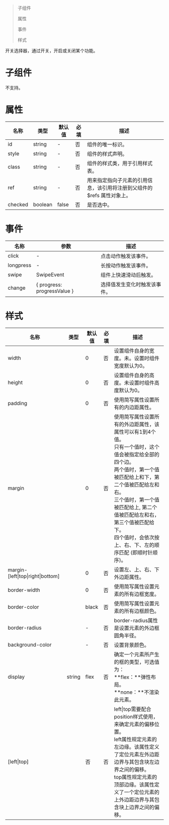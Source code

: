 > 子组件
>
> 属性
>
> 事件
>
> 样式

开关选择器，通过开关，开启或关闭某个功能。

# 子组件

不支持。

# 属性

| 名称    | 类型    | 默认值 | 必填 | 描述                                                         |
| ------- | ------- | ------ | ---- | ------------------------------------------------------------ |
| id      | string  | -      | 否   | 组件的唯一标识。                                             |
| style   | string  | -      | 否   | 组件的样式声明。                                             |
| class   | string  | -      | 否   | 组件的样式类，用于引用样式表。                               |
| ref     | string  | -      | 否   | 用来指定指向子元素的引用信息，该引用将注册到父组件的$refs 属性对象上。 |
| checked | boolean | false  | 否   | 是否选中。                                                   |

# 事件

| 名称      | 参数                        | 描述                         |
| --------- | --------------------------- | ---------------------------- |
| click     | -                           | 点击动作触发该事件。         |
| longpress | -                           | 长按动作触发该事件。         |
| swipe     | SwipeEvent                  | 组件上快速滑动后触发。       |
| change    | { progress: progressValue } | 选择值发生变化时触发该事件。 |

# 样式

| 名称                              | 类型     | 默认值 | 必填 | 描述                                                         |
| --------------------------------- | -------- | ------ | ---- | ------------------------------------------------------------ |
| width                             | <length> | 0      | 否   | 设置组件自身的宽度。未。设置时组件宽度默认为0。              |
| height                            | <length> | 0      | 否   | 设置组件自身的高度。未设置时组件高度默认为0。                |
| padding                           | <length> | 0      | 否   | 使用简写属性设置所有的内边距属性。                           |
| margin                            | <length> | 0      | 否   | 使用简写属性设置所有的外边距属性，该属性可以有1到4个值。<br/>只有一个值时，这个值会被指定给全部的四个边。<br/>两个值时，第一个值被匹配给上和下，第二个值被匹配给左和右。<br/>三个值时，第一个值被匹配给上, 第二个值被匹配给左和右，第三个值被匹配给下。<br/>四个值时，会依次按上、右、下、左的顺序匹配 (即顺时针顺序)。 |
| margin-[left\|top\|right\|bottom] | <length> | 0      | 否   | 设置左、上、右、下外边距属性。                               |
| border-width                      | <length> | 0      | 否   | 使用简写属性设置元素的所有边框宽度。                         |
| border-color                      | <color>  | black  | 否   | 使用简写属性设置元素的所有边框颜色。                         |
| border-radius                     | <length> | -      | 否   | border-radius属性是设置元素的外边框圆角半径。                |
| background-color                  | <color>  | -      | 否   | 设置背景颜色。                                               |
| display                           | string   | flex   | 否   | 确定一个元素所产生的框的类型，可选值为：<br/>**flex：**弹性布局。<br/>**none：**不渲染此元素。 |
| [left\|top]                       | <length> | 否     | 否   | left\|top需要配合position样式使用，来确定元素的偏移位置。<br/>left属性规定元素的左边缘。该属性定义了定位元素左外边距边界与其包含块左边界之间的偏移。<br/>top属性规定元素的顶部边缘。该属性定义了一个定位元素的上外边距边界与其包含块上边界之间的偏移。 |



